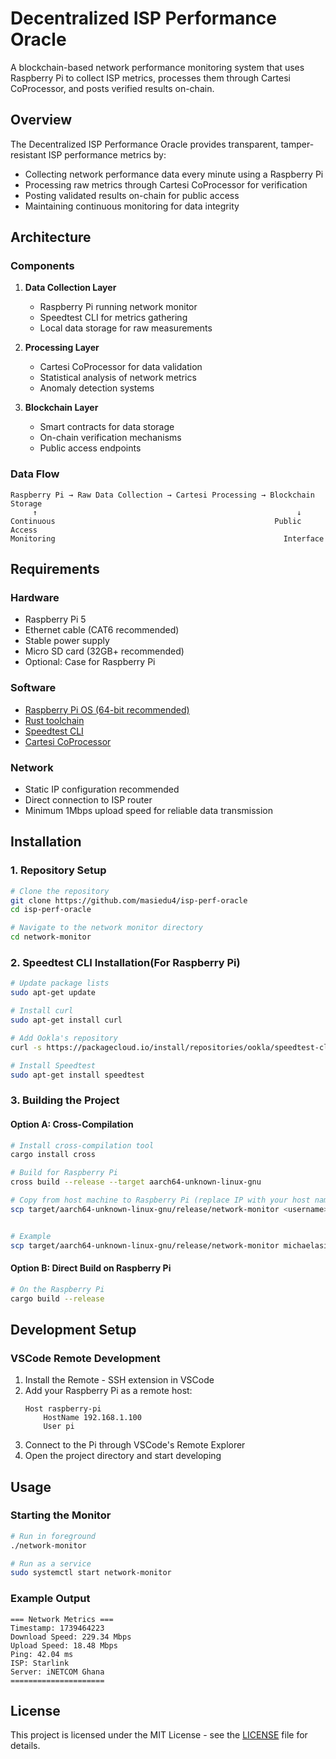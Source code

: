 # Decentralized ISP Performance Oracle

A blockchain-based network performance monitoring system that uses Raspberry Pi to collect ISP metrics, processes them through Cartesi CoProcessor, and posts verified results on-chain.


## Overview

The Decentralized ISP Performance Oracle provides transparent, tamper-resistant ISP performance metrics by:
- Collecting network performance data every minute using a Raspberry Pi
- Processing raw metrics through Cartesi CoProcessor for verification
- Posting validated results on-chain for public access
- Maintaining continuous monitoring for data integrity

## Architecture

### Components
1. **Data Collection Layer**
   - Raspberry Pi running network monitor
   - Speedtest CLI for metrics gathering
   - Local data storage for raw measurements

2. **Processing Layer**
   - Cartesi CoProcessor for data validation
   - Statistical analysis of network metrics
   - Anomaly detection systems

3. **Blockchain Layer**
   - Smart contracts for data storage
   - On-chain verification mechanisms
   - Public access endpoints

### Data Flow
```
Raspberry Pi → Raw Data Collection → Cartesi Processing → Blockchain Storage
     ↑                                                          ↓
Continuous                                                 Public Access
Monitoring                                                   Interface
```

## Requirements

### Hardware
- Raspberry Pi 5
- Ethernet cable (CAT6 recommended)
- Stable power supply
- Micro SD card (32GB+ recommended)
- Optional: Case for Raspberry Pi

### Software
- [Raspberry Pi OS (64-bit recommended)](https://www.raspberrypi.com/documentation/computers/os.html)
- [Rust toolchain](https://rustup.rs/)
- [Speedtest CLI](https://www.speedtest.net/apps/cli)
- [Cartesi CoProcessor](https://docs.mugen.builders/cartesi-co-processor-tutorial/introduction)

### Network
- Static IP configuration recommended
- Direct connection to ISP router
- Minimum 1Mbps upload speed for reliable data transmission

## Installation

### 1. Repository Setup
```bash
# Clone the repository
git clone https://github.com/masiedu4/isp-perf-oracle
cd isp-perf-oracle

# Navigate to the network monitor directory
cd network-monitor
```

### 2. Speedtest CLI Installation(For Raspberry Pi)
```bash
# Update package lists
sudo apt-get update

# Install curl
sudo apt-get install curl

# Add Ookla's repository
curl -s https://packagecloud.io/install/repositories/ookla/speedtest-cli/script.deb.sh | sudo bash

# Install Speedtest
sudo apt-get install speedtest
```

### 3. Building the Project

#### Option A: Cross-Compilation
```bash
# Install cross-compilation tool
cargo install cross

# Build for Raspberry Pi
cross build --release --target aarch64-unknown-linux-gnu

# Copy from host machine to Raspberry Pi (replace IP with your host name or Pi's address, and <directory> with your desired path)
scp target/aarch64-unknown-linux-gnu/release/network-monitor <username>@<hostname>:/<directory>


# Example
scp target/aarch64-unknown-linux-gnu/release/network-monitor michaelasiedu@raspberrypi:/home/michaelasiedu/Code/
```

#### Option B: Direct Build on Raspberry Pi
```bash
# On the Raspberry Pi
cargo build --release
```

## Development Setup

### VSCode Remote Development
1. Install the Remote - SSH extension in VSCode
2. Add your Raspberry Pi as a remote host:
   ```
   Host raspberry-pi
       HostName 192.168.1.100
       User pi
   ```
3. Connect to the Pi through VSCode's Remote Explorer
4. Open the project directory and start developing



## Usage

### Starting the Monitor
```bash
# Run in foreground
./network-monitor

# Run as a service
sudo systemctl start network-monitor
```

### Example Output
```
=== Network Metrics ===
Timestamp: 1739464223
Download Speed: 229.34 Mbps
Upload Speed: 18.48 Mbps
Ping: 42.04 ms
ISP: Starlink
Server: iNETCOM Ghana
=====================
```


## License

This project is licensed under the MIT License - see the [LICENSE](LICENSE) file for details.